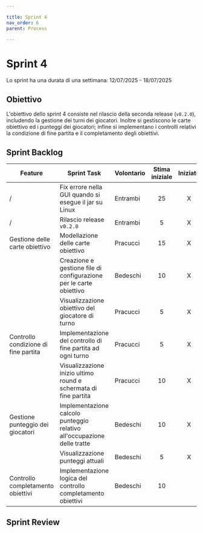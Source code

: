 ```yaml
---

title: Sprint 4
nav_order: 6
parent: Process

---
```


# Sprint 4

Lo sprint ha una durata di una settimana: 12/07/2025 - 18/07/2025

## Obiettivo

L'obiettivo dello sprint 4 consiste nel rilascio della seconda release (`v0.2.0`), includendo la gestione dei turni dei
giocatori. Inoltre si gestiscono le carte obiettivo ed i punteggi dei giocatori; infine si implementano i controlli
relativi la condizione di fine partita e il completamento degli obiettivi.

## Sprint Backlog

| Feature                              | Sprint Task                                                             | Volontario | Stima iniziale | Iniziato | Completato |
|--------------------------------------|-------------------------------------------------------------------------|------------|:--------------:|:--------:|:----------:|
| /                                    | Fix errore nella GUI quando si esegue il jar su Linux                   | Entrambi   |       25       |    X     |     X      |
| /                                    | Rilascio release `v0.2.0`                                               | Entrambi   |       5        |    X     |     X      |
| Gestione delle carte obiettivo       | Modellazione delle carte obiettivo                                      | Pracucci   |       15       |    X     |     X      |
|                                      | Creazione e gestione file di configurazione per le carte obiettivo      | Bedeschi   |       10       |    X     |     X      |
|                                      | Visualizzazione obiettivo del giocatore di turno                        | Pracucci   |       5        |    X     |     X      |
| Controllo condizione di fine partita | Implementazione del controllo di fine partita ad ogni turno             | Pracucci   |       5        |    X     |            |
|                                      | Visualizzazione inizio ultimo round e schermata di fine partita         | Pracucci   |       10       |    X     |            |
| Gestione punteggio dei giocatori     | Implementazione calcolo punteggio relativo all'occupazione delle tratte | Bedeschi   |       10       |    X     |            |
|                                      | Visualizzazione punteggi attuali                                        | Bedeschi   |       5        |    X     |            |
| Controllo completamento obiettivi    | Implementazione logica del controllo completamento obiettivi            | Bedeschi   |       10       |          |            |

## Sprint Review
